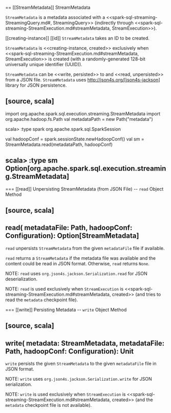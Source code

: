 == [[StreamMetadata]] StreamMetadata

`StreamMetadata` is a metadata associated with a <<spark-sql-streaming-StreamingQuery.md#, StreamingQuery>> (indirectly through <<spark-sql-streaming-StreamExecution.md#streamMetadata, StreamExecution>>).

[[creating-instance]]
[[id]]
`StreamMetadata` takes an ID to be created.

`StreamMetadata` is <<creating-instance, created>> exclusively when <<spark-sql-streaming-StreamExecution.md#streamMetadata, StreamExecution>> is created (with a randomly-generated 128-bit universally unique identifier (UUID)).

`StreamMetadata` can be <<write, persisted>> to and <<read, unpersisted>> from a JSON file. `StreamMetadata` uses http://json4s.org/[json4s-jackson] library for JSON persistence.

[source, scala]
----
import org.apache.spark.sql.execution.streaming.StreamMetadata
import org.apache.hadoop.fs.Path
val metadataPath = new Path("metadata")

scala> :type spark
org.apache.spark.sql.SparkSession

val hadoopConf = spark.sessionState.newHadoopConf()
val sm = StreamMetadata.read(metadataPath, hadoopConf)

scala> :type sm
Option[org.apache.spark.sql.execution.streaming.StreamMetadata]
----

=== [[read]] Unpersisting StreamMetadata (from JSON File) -- `read` Object Method

[source, scala]
----
read(
  metadataFile: Path,
  hadoopConf: Configuration): Option[StreamMetadata]
----

`read` unpersists `StreamMetadata` from the given `metadataFile` file if available.

`read` returns a `StreamMetadata` if the metadata file was available and the content could be read in JSON format. Otherwise, `read` returns `None`.

NOTE: `read` uses `org.json4s.jackson.Serialization.read` for JSON deserialization.

NOTE: `read` is used exclusively when `StreamExecution` is <<spark-sql-streaming-StreamExecution.md#streamMetadata, created>> (and tries to read the `metadata` checkpoint file).

=== [[write]] Persisting Metadata -- `write` Object Method

[source, scala]
----
write(
  metadata: StreamMetadata,
  metadataFile: Path,
  hadoopConf: Configuration): Unit
----

`write` persists the given `StreamMetadata` to the given `metadataFile` file in JSON format.

NOTE: `write` uses `org.json4s.jackson.Serialization.write` for JSON serialization.

NOTE: `write` is used exclusively when `StreamExecution` is <<spark-sql-streaming-StreamExecution.md#streamMetadata, created>> (and the `metadata` checkpoint file is not available).

